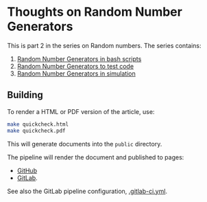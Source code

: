 # Thoughts on Random Number Generators

This is part 2 in the series on Random numbers. The series contains:

1. [Random Number Generators in bash scripts](https://gitlab.com/theMarloGroup/articles/random)
2. [Random Number Generators to test code](https://gitlab.com/theMarloGroup/articles/quickcheck)
3. [Random Number Generators in simulation](https://gitlab.com/theMarloGroup/articles/simulation)


## Building

To render a HTML or PDF version of the article, use:

```bash
make quickcheck.html
make quickcheck.pdf
```

This will generate documents into the `public` directory.

The pipeline will render the document and published to pages:
* [GitHub](https://frankhjung.github.io/article-quickcheck/)
* [GitLab](https://themarlogroup.gitlab.io/articles/quickcheck/).

See also the GitLab pipeline configuration, [.gitlab-ci.yml](./gitlab-ci.yml).


